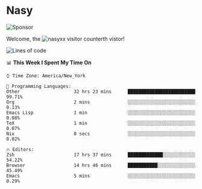 # Nasy

<!--
<p align="center">
<img height="200" src="https://github-readme-stats.vercel.app/api?username=nasyxx&count_private=true&show_icons=true&theme=dracula&include_all_commits=true"/>
<img height="200" src="https://github-readme-stats.vercel.app/api/top-langs/?username=nasyxx&theme=dracula&hide=html,jupyter+notebook&count_private=true&show_icons=true"/>
</p>

  
----------------
-->

![Sponsor](https://img.shields.io/static/v1.svg?label=Sponsor&message=%E2%9D%A4&logo=GitHub&style=flat&color=pink)
 
Welcome, the ![nasyxx visitor counter](https://count.getloli.com/get/@nasyxx?theme=rule34)th vistor!
 
<!--START_SECTION:waka-->
![Lines of code](https://img.shields.io/badge/From%20Hello%20World%20I%27ve%20Written-599549%20lines%20of%20code-blue)

📊 **This Week I Spent My Time On** 

```text
⌚︎ Time Zone: America/New_York

💬 Programming Languages: 
Other                    32 hrs 23 mins      █████████████████████████   99.71% 
Org                      2 mins              ░░░░░░░░░░░░░░░░░░░░░░░░░   0.13% 
Emacs Lisp               1 min               ░░░░░░░░░░░░░░░░░░░░░░░░░   0.08% 
TeX                      1 min               ░░░░░░░░░░░░░░░░░░░░░░░░░   0.07% 
Nix                      0 secs              ░░░░░░░░░░░░░░░░░░░░░░░░░   0.02%

🔥 Editors: 
Zsh                      17 hrs 37 mins      █████████████░░░░░░░░░░░░   54.22% 
Browser                  14 hrs 46 mins      ███████████░░░░░░░░░░░░░░   45.49% 
Emacs                    5 mins              ░░░░░░░░░░░░░░░░░░░░░░░░░   0.29%

```


<!--END_SECTION:waka-->

<!-- ![visitors](https://visitor-badge.laobi.icu/badge?page_id=nasyxx.nasyxx) -->

